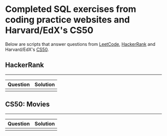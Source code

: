 # Completed SQL exercises from coding practice websites and Harvard/EdX's CS50

Below are scripts that answer questions from <a href="https://www.leetcode.com">LeetCode</a>, <a href="https://www.hackerrank.com">HackerRank</a> and Harvard/EdX's <a href="https://cs50.harvard.edu/x/2020/">CS50</a>.

## HackerRank
--------------
| Question          | Solution
|-------------------|-----------------:|
|  |  |


## CS50: Movies
---------------

|Question          | Solution
|------------------|-----------------|
|  |  |